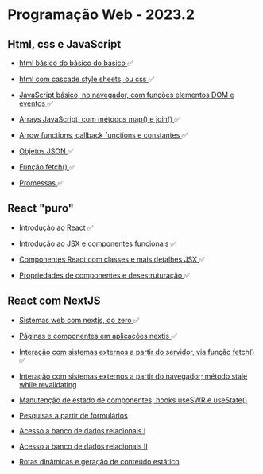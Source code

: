 # Programação Web - 2023.2

## Html, css e JavaScript

*  <a target="_blank" href="Receitas/Html, css e JavaScript/1.HTML Básico"> html básico do básico do básico </a> ✅

*  <a target="_blank" href="Receitas/Html, css e JavaScript/2.CSS Básico"> html com cascade style sheets, ou css </a> ✅

*  <a target="_blank" href="Receitas/Html, css e JavaScript/3.JavaScript básico"> JavaScript básico, no navegador, com funções elementos DOM e eventos </a> ✅

*  <a target="_blank" href="Receitas/Html, css e JavaScript/4.JavaScript básico 2"> Arrays JavaScript, com métodos map() e join() </a> ✅

*  <a target="_blank" href="Receitas/Html, css e JavaScript/5.JS - Arrow e Callback Functions"> Arrow functions, callback functions e constantes </a> ✅

*  <a target="_blank" href="Receitas/Html, css e JavaScript/6.Objetos JSON"> Objetos JSON </a> ✅

*  <a target="_blank" href="Receitas/Html, css e JavaScript/7.Fetch"> Função fetch() </a> ✅

*  <a target="_blank" href="Receitas/Html, css e JavaScript/8.Promessas/"> Promessas </a> ✅

## React "puro"

*  <a target="_blank" href="Receitas/React/React #0/react_example/index.html"> Introdução ao React </a> ✅

*  <a target="_blank" href="Receitas/React/React #1/react_example/"> Introdução ao JSX e componentes funcionais </a> ✅

*  <a target="_blank" href="Receitas/React/React #2/"> Componentes React com classes e mais detalhes JSX </a> ✅

*  <a target="_blank" href="Receitas/React/React #3/"> Propriedades de componentes e desestruturação </a> ✅

## React com NextJS

*  <a target="_blank" href="Receitas/React com NextJS/next-01/"> Sistemas web com nextjs, do zero </a> ✅

*  <a target="_blank" href="Receitas/React com NextJS/next-02/"> Páginas e componentes em aplicações nextjs </a> ✅

*  <a target="_blank" href="Receitas/React com NextJS/next-03/"> Interação com sistemas externos a partir do servidor, via função fetch() </a> ✅

*  <a target="_blank" href="Receitas/React com NextJS/next-04/"> Interação com sistemas externos a partir do navegador; método stale while revalidating </a>

*  <a target="_blank" href="Receitas/React com NextJS/next-05/"> Manutenção de estado de componentes; hooks useSWR e useState() </a>

*  <a target="_blank" href="Receitas/React com NextJS/next-06/"> Pesquisas a partir de formulários </a>

*  <a target="_blank" href="Receitas/React com NextJS/next-07/"> Acesso a banco de dados relacionais I </a>

*  <a target="_blank" href="Receitas/React com NextJS/next-08/"> Acesso a banco de dados relacionais II </a>

*  <a target="_blank" href="Receitas/React com NextJS/next-09/"> Rotas dinâmicas e geração de conteúdo estático </a>
